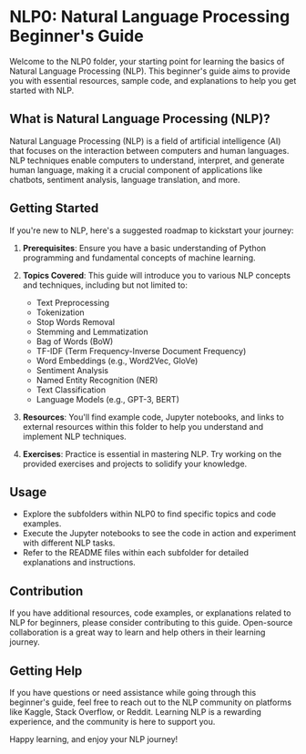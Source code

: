 # NLP0: Natural Language Processing Beginner's Guide

Welcome to the NLP0 folder, your starting point for learning the basics of Natural Language Processing (NLP). This beginner's guide aims to provide you with essential resources, sample code, and explanations to help you get started with NLP.

## What is Natural Language Processing (NLP)?

Natural Language Processing (NLP) is a field of artificial intelligence (AI) that focuses on the interaction between computers and human languages. NLP techniques enable computers to understand, interpret, and generate human language, making it a crucial component of applications like chatbots, sentiment analysis, language translation, and more.

## Getting Started

If you're new to NLP, here's a suggested roadmap to kickstart your journey:

1. **Prerequisites**: Ensure you have a basic understanding of Python programming and fundamental concepts of machine learning.

2. **Topics Covered**: This guide will introduce you to various NLP concepts and techniques, including but not limited to:
   - Text Preprocessing
   - Tokenization
   - Stop Words Removal
   - Stemming and Lemmatization
   - Bag of Words (BoW)
   - TF-IDF (Term Frequency-Inverse Document Frequency)
   - Word Embeddings (e.g., Word2Vec, GloVe)
   - Sentiment Analysis
   - Named Entity Recognition (NER)
   - Text Classification
   - Language Models (e.g., GPT-3, BERT)

3. **Resources**: You'll find example code, Jupyter notebooks, and links to external resources within this folder to help you understand and implement NLP techniques.

4. **Exercises**: Practice is essential in mastering NLP. Try working on the provided exercises and projects to solidify your knowledge.

## Usage

- Explore the subfolders within NLP0 to find specific topics and code examples.
- Execute the Jupyter notebooks to see the code in action and experiment with different NLP tasks.
- Refer to the README files within each subfolder for detailed explanations and instructions.

## Contribution

If you have additional resources, code examples, or explanations related to NLP for beginners, please consider contributing to this guide. Open-source collaboration is a great way to learn and help others in their learning journey.

## Getting Help

If you have questions or need assistance while going through this beginner's guide, feel free to reach out to the NLP community on platforms like Kaggle, Stack Overflow, or Reddit. Learning NLP is a rewarding experience, and the community is here to support you.

Happy learning, and enjoy your NLP journey!

